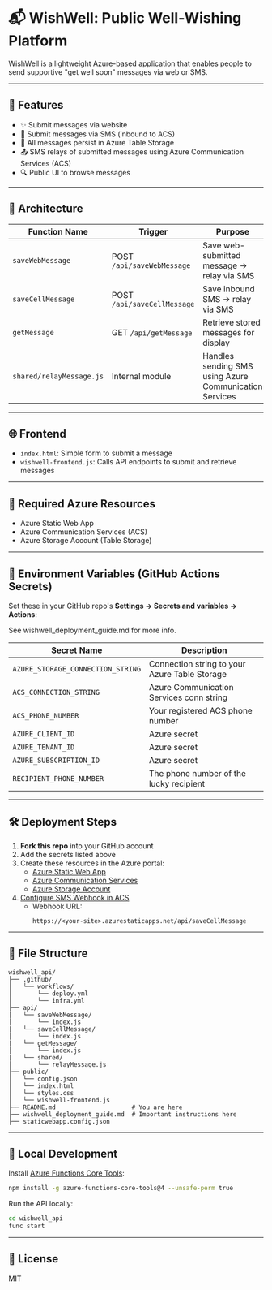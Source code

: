 
# 📬 WishWell: Public Well-Wishing Platform

WishWell is a lightweight Azure-based application that enables people to send supportive "get well soon" messages via web or SMS.

---

## 🚀 Features

- ✨ Submit messages via website
- 📩 Submit messages via SMS (inbound to ACS)
- 💾 All messages persist in Azure Table Storage
- 📤 SMS relays of submitted messages using Azure Communication Services (ACS)
- 🔍 Public UI to browse messages

---

## 🧱 Architecture

| Function Name       | Trigger                         | Purpose                                                  |
|---------------------|----------------------------------|----------------------------------------------------------|
| `saveWebMessage`    | POST `/api/saveWebMessage`      | Save web-submitted message → relay via SMS               |
| `saveCellMessage`   | POST `/api/saveCellMessage`     | Save inbound SMS → relay via SMS                         |
| `getMessage`        | GET `/api/getMessage`           | Retrieve stored messages for display                     |
| `shared/relayMessage.js` | Internal module              | Handles sending SMS using Azure Communication Services   |

---

## 🌐 Frontend

- `index.html`: Simple form to submit a message
- `wishwell-frontend.js`: Calls API endpoints to submit and retrieve messages

---

## 🔐 Required Azure Resources

- Azure Static Web App
- Azure Communication Services (ACS)
- Azure Storage Account (Table Storage)

---

## 🔑 Environment Variables (GitHub Actions Secrets)

Set these in your GitHub repo's **Settings → Secrets and variables → Actions**:

See wishwell_deployment_guide.md for more info.

| Secret Name                       | Description                                    |
|-----------------------------------|------------------------------------------------|
| `AZURE_STORAGE_CONNECTION_STRING` | Connection string to your Azure Table Storage  |
| `ACS_CONNECTION_STRING`           | Azure Communication Services conn string       |
| `ACS_PHONE_NUMBER`                | Your registered ACS phone number               |
| `AZURE_CLIENT_ID`                 | Azure secret                                   |
| `AZURE_TENANT_ID`                 | Azure secret                                   |
| `AZURE_SUBSCRIPTION_ID`           | Azure secret                                   | 
| `RECIPIENT_PHONE_NUMBER`          | The phone number of the lucky recipient        | 

---

## 🛠 Deployment Steps

1. **Fork this repo** into your GitHub account
2. Add the secrets listed above
3. Create these resources in the Azure portal:
   - [Azure Static Web App](https://portal.azure.com/#create/Microsoft.StaticApp)
   - [Azure Communication Services](https://portal.azure.com/#create/Microsoft.CommunicationServices)
   - [Azure Storage Account](https://portal.azure.com/#create/Microsoft.StorageAccount)
4. [Configure SMS Webhook in ACS](https://learn.microsoft.com/en-us/azure/communication-services/quickstarts/sms/handle-sms-events)
   - Webhook URL:  
     ```
     https://<your-site>.azurestaticapps.net/api/saveCellMessage
     ```

---

## 📁 File Structure

```
wishwell_api/
├── .github/
│   └── workflows/
│       └── deploy.yml
│       └── infra.yml
├── api/
|   └── saveWebMessage/
│       └── index.js
|   └── saveCellMessage/
│       └── index.js
|   └── getMessage/
│       └── index.js
|   └── shared/
│       └── relayMessage.js
├── public/
│   └── config.json
│   └── index.html
│   └── styles.css
│   └── wishwell-frontend.js
├── README.md                     # You are here
├── wishwell_deployment_guide.md  # Important instructions here
├── staticwebapp.config.json
```

---

## 🧪 Local Development

Install [Azure Functions Core Tools](https://learn.microsoft.com/en-us/azure/azure-functions/functions-run-local):
```bash
npm install -g azure-functions-core-tools@4 --unsafe-perm true
```

Run the API locally:
```bash
cd wishwell_api
func start
```

---

## 📄 License

MIT
